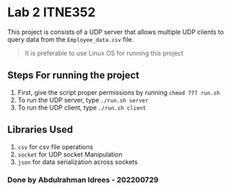 # Lab 2 ITNE352

This project is consists of a UDP server that allows multiple UDP clients to query data from the `Employee_data.csv` file.

> It is preferable to use Linux OS for running this project

## Steps For running the project

1. First, give the script proper permissions by running `chmod 777 run.sh`
2. To run the UDP server, type `./run.sh server`
3. To run the UDP client, type `./run.sh client`

## Libraries Used

1. `csv` for csv file operations
2. `socket` for UDP socket Manipulation
3. `json` for data serialization across sockets

### Done by Abdulrahman Idrees - 202200729
